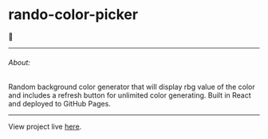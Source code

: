 # rando-color-picker 
:art:

---
###### About:

Random background color generator that will display rbg value of the color and includes a refresh button for unlimited color generating.  Built in React and deployed to GitHub Pages.

---

View project live [here](https://adamhunter108.github.io/rando-color-picker/).

